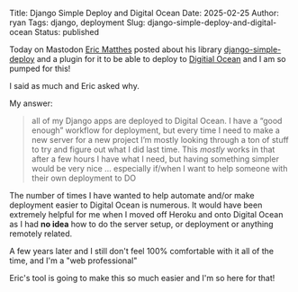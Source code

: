 Title: Django Simple Deploy and Digital Ocean
Date: 2025-02-25
Author: ryan
Tags: django, deployment
Slug: django-simple-deploy-and-digital-ocean
Status: published

Today on Mastodon [Eric Matthes](https://fosstodon.org/@ehmatthes) posted about his library [django-simple-deploy](https://github.com/django-simple-deploy/django-simple-deploy) and a plugin for it to be able to deploy to [Digitial Ocean](https://www.digitalocean.com/) and I am so pumped for this! 

I said as much and Eric asked why. 

My answer:

> all of my Django apps are deployed to Digital Ocean. I have a “good enough” workflow for deployment, but every time I need to make a new server for a new project I’m mostly looking through a ton of stuff to try and figure out what I did last time. This *mostly* works in that after a few hours I have what I need, but having something simpler would be very nice … especially if/when I want to help someone with their own deployment to DO

The number of times I have wanted to help automate and/or make deployment easier to Digital Ocean is numerous. It would have been extremely helpful for me when I moved off Heroku and onto Digital Ocean as I had **no idea** how to do the server setup, or deployment or anything remotely related. 

A few years later and I still don't feel 100% comfortable with it all of the time, and I'm a "web professional"

Eric's tool is going to make this so much easier and I'm so here for that!
